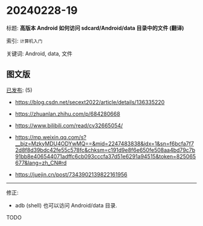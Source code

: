 # 20240228-19

标题:
**高版本 Android 如何访问 sdcard/Android/data 目录中的文件 (翻译)**

索引: `计算机入门`

关键词: Android, data, 文件


## 图文版

[已发布](./a.md): (5)

+ <https://blog.csdn.net/secext2022/article/details/136335220>
+ <https://zhuanlan.zhihu.com/p/684280668>
+ <https://www.bilibili.com/read/cv32665054/>

+ <https://mp.weixin.qq.com/s?__biz=MzkyMDU4ODYwMQ==&mid=2247483838&idx=1&sn=f6bcfa7f72d8f8d39bdc42fe55c578fc&chksm=c191d9e8f6e650fe508aa4bd79c7b91bb8e406544071adffc6cb093cccfa37d51e6291a94515&token=825065677&lang=zh_CN#rd>

+ <https://juejin.cn/post/7343902139822161956>

----

修正:

+ adb (shell) 也可以访问 Android/data 目录.

TODO
